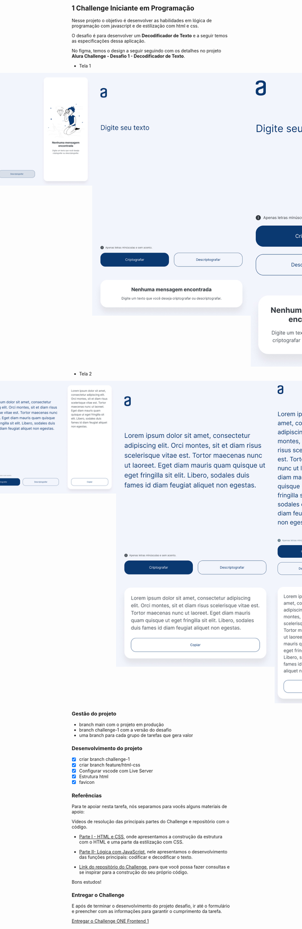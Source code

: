 ## 1 Challenge Iniciante em Programação

Nesse projeto o objetivo é desenvolver as habilidades em lógica de programação com javascript e de estilização com html e css.

O desafio é para desenvolver um **Decodificador de Texto** e a seguir temos as especificações dessa aplicação.

No figma, temos o design a seguir seguindo com os detalhes no projeto 
**Alura Challenge - Desafio 1 - Decodificador de Texto**.

- Tela 1
<p align="center" style="display: flex; align-items: flex-start; justify-content: center;">
  <img alt="programa-one" title="#programa-one" src="./.github/decodificador-1-desktop.jpg" width="600px"> 
  <img alt="programa-one" title="#programa-one" src="./.github/decodificador-1-tablet.jpg" hight="120px"> 
  <img alt="programa-one" title="#programa-one" src="./.github/decodificador-1-celular.jpg" hight="120px"> 
</p> 

- Tela 2
<p align="center" style="display: flex; align-items: flex-start; justify-content: center;">
  <img alt="programa-one" title="#programa-one" src="./.github/decodificador-2-desktop.jpg" width="600px"> 
  <img alt="programa-one" title="#programa-one" src="./.github/decodificador-2-tablet.jpg" hight="120px"> 
  <img alt="programa-one" title="#programa-one" src="./.github/decodificador-2-celular.jpg" hight="120px"> 
</p> 

### Gestão do projeto

- branch main com o projeto em produção
- branch challenge-1 com a versão do desafio
- uma branch para cada grupo de tarefas que gera valor

### Desenvolvimento do projeto

- [x] criar branch challenge-1
- [x] criar branch feature/html-css
- [x] Configurar vscode com Live Server
- [x] Estrutura html
- [x] favicon

### Referências

Para te apoiar nesta tarefa, nós separamos para vocês alguns materiais de apoio:

Vídeos de resolução das principais partes do Challenge e repositório com o código.

- [Parte I - HTML e CSS](https://www.youtube.com/watch?v=04QvWw4aHlk), onde apresentamos a construção da estrutura com o HTML e uma parte da estilização com CSS.

- [Parte II- Lógica com JavaScript](https://www.youtube.com/watch?v=e3PasHJMIF8), nele apresentamos o desenvolvimento das funções principais: codificar e decodificar o texto.

- [Link do repositório do Challenge](https://github.com/logica-programacion/Solucao-Challenge-Decodificador), para que você possa fazer consultas e se inspirar para a construção do seu próprio código.

Bons estudos!

### Entregar o Challenge

E após de terminar o desenvolvimento do projeto desafio, ir até o formulário e preencher com as informações para garantir o cumprimento da tarefa.

[Entregar o Challenge ONE Frontend 1](https://www.alura.com.br/challenges/challenge-one-logica?_gl=1*d6aw5u*_ga*MTQ5OTEwMDY5NC4xNjc1MzYyNDA4*_ga_59FP0KYKSM*MTY5MDk3NjI3MS44NS4xLjE2OTA5NzcwMzQuMC4wLjA.*_fplc*UEtFNk96SVRjN3hVOCUyQmhOeXQxJTJGSGhxV0NZQzIlMkZoSUptMTM3bDBzTkklMkJBJTJGZUlTaXZ0N2xXcjN6aFc5eHAxSk80TTZrOTVpaExYdyUyQldxNyUyQkZQQWJLRXpGejc4V1cyNm5MJTJGUTBjOUVUaXdRY0F6MDJKU1hIZU9ZN3dFTUtJZyUzRCUzRA..)
